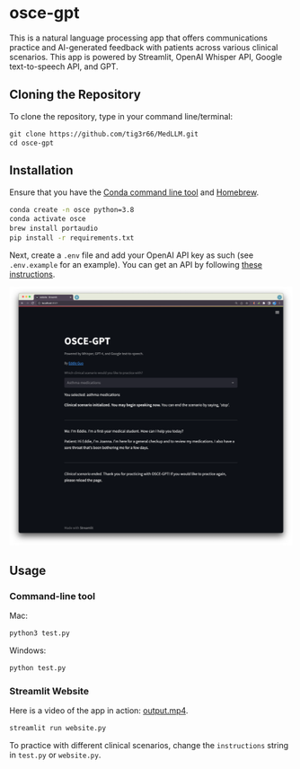 # osce-gpt

This is a natural language processing app that offers communications practice and AI-generated feedback with patients across various clinical scenarios. This app is powered by Streamlit, OpenAI Whisper API, Google text-to-speech API, and GPT.

## Cloning the Repository

To clone the repository, type in your command line/terminal:

```
git clone https://github.com/tig3r66/MedLLM.git
cd osce-gpt
```

## Installation

Ensure that you have the [Conda command line tool](https://docs.conda.io/projects/conda/en/latest/user-guide/install/index.html) and [Homebrew](https://brew.sh/).

```bash
conda create -n osce python=3.8
conda activate osce
brew install portaudio
pip install -r requirements.txt
```

Next, create a `.env` file and add your OpenAI API key as such (see `.env.example` for an example). You can get an API by following [these instructions](https://help.openai.com/en/articles/4936850-where-do-i-find-my-secret-api-key).

![Screenshot of the OSCE-GPT app](https://raw.githubusercontent.com/tig3r66/osce-gpt/main/streamlit_osce.png)

## Usage

### Command-line tool

Mac:
```python
python3 test.py
```

Windows:
```python
python test.py
```

### Streamlit Website

Here is a video of the app in action: [output.mp4](https://github.com/tig3r66/osce-gpt/blob/main/example_session/Example%202/output.mp4).

```bash
streamlit run website.py
```

To practice with different clinical scenarios, change the `instructions` string in `test.py` or `website.py`.

